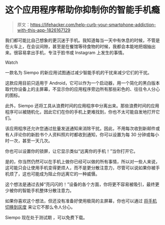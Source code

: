 # 这个应用程序帮助你抑制你的智能手机瘾

> 原文：<https://lifehacker.com/help-curb-your-smartphone-addiction-with-this-app-1826167129>

我们都可能比自己想象的更沉迷于手机。我知道每当一天中有休息的时候，不管是在火车上，在会议间隙，甚至是在餐馆等待食物的时候，我都会本能地把烟抽出来。很容易拿出手机，专注于脸书或 Instagram 上发生的事情。

Watch

一款名为 Siempo 的新应用试图通过减少智能手机的干扰来减少它们的干扰。

这款应用目前只适用于 Android，它可以作为一个启动器，用一个简化的黑白版本取代你设备上的主屏幕，不显示你的应用程序旁边所有那些彩色的、往往令人分心的图标。

此外，Siempo 还将工具从浪费时间的应用程序中分离出来。那些浪费时间的应用程序可以被随机化，因此它们在你的手机上更难找到，你也不太可能自发地打开它们。

该应用程序还允许您通过批量发送通知来消除干扰。因此，不用每次收到新邮件或有人评论你的新脸书个人资料照片时都收到通知，你可以设置为每 30 分钟或每小时一次，甚至一天几次。

你也可以设置你的锁屏，让它显示类似“远离你的手机！”当你打开它。

是的，你当然仍然可以在手机上做你已经可以做的所有事情，所以对一些人来说，这可能只会让使用手机变得更烦人，而不是更分散注意力，尽管可以说如果你被手机烦了，这也可能成为阻止你远离它的一种威慑。

这个想法是通过去掉“亮闪闪的！”设备的各个方面，你将更不容易被吸引，最终更少被你的智能手机整体分散注意力。

如果你喜欢这个想法，但还没有准备好使用极简的主屏幕，你也可以通过 [将手机切换到灰度](https://lifehacker.com/change-your-screen-to-grayscale-to-combat-phone-addicti-1795821843) 来让它不那么令人分心。

Siempo 现在处于测试期 ，可以免费下载。